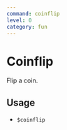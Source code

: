 ```yaml
---
command: coinflip
level: 0
category: fun
---
```


# Coinflip

Flip a coin.

## Usage

 - `$coinflip`
